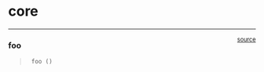 # core


<!-- WARNING: THIS FILE WAS AUTOGENERATED! DO NOT EDIT! -->

------------------------------------------------------------------------

<a href="https://github.com/pralinor/PiS5/blob/main/PiS5/core.py#L9"
target="_blank" style="float:right; font-size:smaller">source</a>

### foo

>      foo ()

